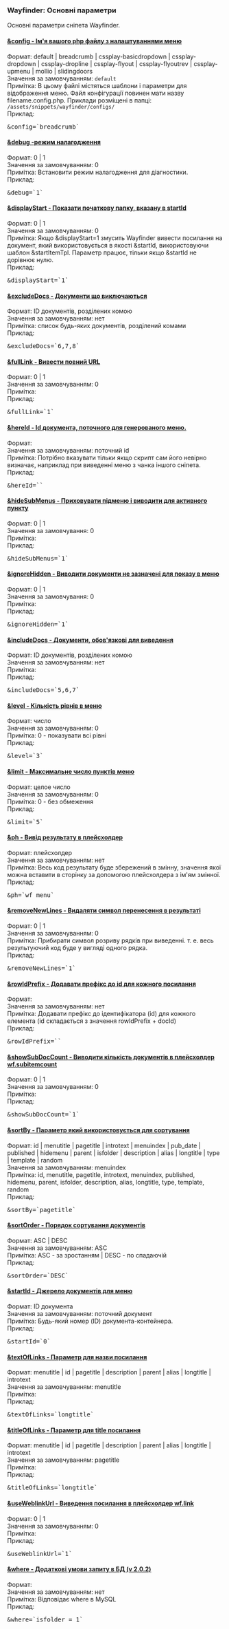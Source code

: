 
<meta http-equiv="Content-Type" content="text/html; charset=utf-8">
<h3>Wayfinder: Основні параметри </h3> 
Основні параметри сніпета Wayfinder.	
<br>
<div class="panel-group">
<div class="panel panel-default">
<div class="panel-heading">
<h4 class="panel-title"><a class="accordion-toggle" data-toggle="collapse" data-parent="#accordion" href="#collapse170"><span class="text-bold">&amp;config</span> - Ім'я вашого php файлу з налаштуваннями меню</a></h4>
</div>
<div id="collapse170" class="panel-collapse collapse">
<div class="panel-body">
<span class="text-bold">Формат:</span> default | breadcrumb | cssplay-basicdropdown | cssplay-dropdown | cssplay-dropline | cssplay-flyout | cssplay-flyoutrev | cssplay-upmenu | mollio | slidingdoors<br>
<span class="text-bold">Значення за замовчуванням:</span> <code>default</code><br>
<span class="text-bold">Примітка:</span> В цьому файлі містяться шаблони і параметри для відображення меню. Файл конфігурації повинен мати назву filename.config.php. Приклади розміщені в папці: <code>/assets/snippets/wayfinder/configs/</code><br>
<span class="text-bold">Приклад:</span>
<pre class="brush: html;">&amp;config=`breadcrumb`</pre>
</div>
</div>
</div>

<div class="panel panel-default">
<div class="panel-heading">
<h4 class="panel-title"><a class="accordion-toggle" data-toggle="collapse" data-parent="#accordion" href="#collapse174"><span class="text-bold">&amp;debug</span> -режим налагодження</a></h4>
</div>
<div id="collapse174" class="panel-collapse collapse">
<div class="panel-body">
<span class="text-bold">Формат:</span> 0 | 1<br>
<span class="text-bold">Значення за замовчуванням:</span> 0<br>
<span class="text-bold">Примітка:</span> Встановити режим налагодження для діагностики.<br>
<span class="text-bold">Приклад:</span>
<pre class="brush: html;">&amp;debug=`1`</pre>
</div>
</div>
</div>

<div class="panel panel-default">
<div class="panel-heading">
<h4 class="panel-title"><a class="accordion-toggle" data-toggle="collapse" data-parent="#accordion" href="#collapse178"><span class="text-bold">&amp;displayStart</span> - Показати початкову папку, вказану в startId</a></h4>
</div>
<div id="collapse178" class="panel-collapse collapse">
<div class="panel-body">
<span class="text-bold">Формат:</span> 0 | 1<br>
<span class="text-bold">Значення за замовчуванням:</span> 0<br>
<span class="text-bold">Примітка:</span> Якщо &amp;displayStart=1 змусить Wayfinder вивести посилання на документ, який використовується в якості &amp;startId, використовуючи шаблон &amp;startItemTpl. Параметр працює, тільки якщо &amp;startId не дорівнює нулю.<br>
<span class="text-bold">Приклад:</span>
<pre class="brush: html;">&amp;displayStart=`1`</pre>
</div>
</div>
</div>

<div class="panel panel-default">
<div class="panel-heading">
<h4 class="panel-title"><a class="accordion-toggle" data-toggle="collapse" data-parent="#accordion" href="#collapse132"><span class="text-bold">&amp;excludeDocs</span> - Документи що виключаються</a></h4>
</div>
<div id="collapse132" class="panel-collapse collapse">
<div class="panel-body">
<span class="text-bold">Формат:</span> ID документів, розділених комою<br>
<span class="text-bold">Значення за замовчуванням:</span> нет<br>
<span class="text-bold">Примітка:</span> список будь-яких документів, розділений комами<br>
<span class="text-bold">Приклад:</span>
<pre class="brush: html;">&amp;excludeDocs=`6,7,8`</pre>
</div>
</div>
</div>

<div class="panel panel-default">
<div class="panel-heading">
<h4 class="panel-title"><a class="accordion-toggle" data-toggle="collapse" data-parent="#accordion" href="#collapse133"><span class="text-bold">&amp;fullLink</span> - Вивести повний URL</a></h4>
</div>
<div id="collapse133" class="panel-collapse collapse">
<div class="panel-body">
<span class="text-bold">Формат:</span> 0 | 1<br>
<span class="text-bold">Значення за замовчуванням:</span> 0<br>
<span class="text-bold">Примітка:</span> <br>
<span class="text-bold">Приклад:</span>
<pre class="brush: html;">&amp;fullLink=`1`</pre>
</div>
</div>
</div>

<div class="panel panel-default">
<div class="panel-heading">
<h4 class="panel-title"><a class="accordion-toggle" data-toggle="collapse" data-parent="#accordion" href="#collapse958"><span class="text-bold">&amp;hereId</span> - Id документа, поточного для генерованого меню.</a></h4>
</div>
<div id="collapse958" class="panel-collapse collapse">
<div class="panel-body">
<span class="text-bold">Формат:</span> <br>
<span class="text-bold">Значення за замовчуванням:</span> поточний id<br>
<span class="text-bold">Примітка:</span> Потрібно вказувати тільки якщо скрипт сам його невірно визначає, наприклад при виведенні меню з чанка іншого сніпета.<br>
<span class="text-bold">Приклад:</span>
<pre class="brush: html;">&amp;hereId=``</pre>
</div>
</div>
</div>

<div class="panel panel-default">
<div class="panel-heading">
<h4 class="panel-title"><a class="accordion-toggle" data-toggle="collapse" data-parent="#accordion" href="#collapse158"><span class="text-bold">&amp;hideSubMenus</span> - Приховувати підменю і виводити для активного пункту</a></h4>
</div>
<div id="collapse158" class="panel-collapse collapse">
<div class="panel-body">
<span class="text-bold">Формат:</span> 0 | 1<br>
<span class="text-bold">Значення за замовчування:</span> 0<br>
<span class="text-bold">Примітка:</span> <br>
<span class="text-bold">Приклад:</span>
<pre class="brush: html;">&amp;hideSubMenus=`1`</pre>
</div>
</div>
</div>

<div class="panel panel-default">
<div class="panel-heading">
<h4 class="panel-title"><a class="accordion-toggle" data-toggle="collapse" data-parent="#accordion" href="#collapse164"><span class="text-bold">&amp;ignoreHidden</span> - Виводити документи не зазначені для показу в меню</a></h4>
</div>
<div id="collapse164" class="panel-collapse collapse">
<div class="panel-body">
<span class="text-bold">Формат:</span> 0 | 1<br>
<span class="text-bold">Значення за замовчування:</span> 0<br>
<span class="text-bold">Примітка:</span> <br>
<span class="text-bold">Приклад:</span>
<pre class="brush: html;">&amp;ignoreHidden=`1`</pre>
</div>
</div>
</div>

<div class="panel panel-default">
<div class="panel-heading">
<h4 class="panel-title"><a class="accordion-toggle" data-toggle="collapse" data-parent="#accordion" href="#collapse168"><span class="text-bold">&amp;includeDocs</span> - Документи, обов'язкові для виведення</a></h4>
</div>
<div id="collapse168" class="panel-collapse collapse">
<div class="panel-body">
<span class="text-bold">Формат:</span> ID документів, розділених комою<br>
<span class="text-bold">Значення за замовчуванням:</span> нет<br>
<span class="text-bold">Примітка:</span> <br>
<span class="text-bold">Приклад:</span>
<pre class="brush: html;">&amp;includeDocs=`5,6,7`</pre>
</div>
</div>
</div>

<div class="panel panel-default">
<div class="panel-heading">
<h4 class="panel-title"><a class="accordion-toggle" data-toggle="collapse" data-parent="#accordion" href="#collapse171"><span class="text-bold">&amp;level</span> - Кількість рівнів в меню</a></h4>
</div>
<div id="collapse171" class="panel-collapse collapse">
<div class="panel-body">
<span class="text-bold">Формат:</span> число<br>
<span class="text-bold">Значення за замовчуванням:</span> 0<br>
<span class="text-bold">Примітка:</span> 0 - показувати всі рівні<br>
<span class="text-bold">Приклад:</span>
<pre class="brush: html;">&amp;level=`3`</pre>
</div>
</div>
</div>

<div class="panel panel-default">
<div class="panel-heading">
<h4 class="panel-title"><a class="accordion-toggle" data-toggle="collapse" data-parent="#accordion" href="#collapse176"><span class="text-bold">&amp;limit</span> - Максимальне число пунктів меню</a></h4>
</div>
<div id="collapse176" class="panel-collapse collapse">
<div class="panel-body">
<span class="text-bold">Формат:</span> целое число<br>
<span class="text-bold">Значення за замовчуванням:</span> 0<br>
<span class="text-bold">Примітка:</span> 0 - без обмеження<br>
<span class="text-bold">Приклад:</span>
<pre class="brush: html;">&amp;limit=`5`</pre>
</div>
</div>
</div>

<div class="panel panel-default">
<div class="panel-heading">
<h4 class="panel-title"><a class="accordion-toggle" data-toggle="collapse" data-parent="#accordion" href="#collapse162"><span class="text-bold">&amp;ph</span> - Вивід результату в плейсхолдер</a></h4>
</div>
<div id="collapse162" class="panel-collapse collapse">
<div class="panel-body">
<span class="text-bold">Формат:</span> плейсхолдер<br>
<span class="text-bold">Значення за замовчуванням:</span> нет<br>
<span class="text-bold">Примітка:</span> Весь код результату буде збережений в змінну, значення якої можна вставити в сторінку за допомогою плейсхолдера з ім'ям змінної.<br>
<span class="text-bold">Приклад:</span>
<pre class="brush: html;">&amp;ph=`wf_menu`</pre>
</div>
</div>
</div>

<div class="panel panel-default">
<div class="panel-heading">
<h4 class="panel-title"><a class="accordion-toggle" data-toggle="collapse" data-parent="#accordion" href="#collapse134"><span class="text-bold">&amp;removeNewLines</span> - Видаляти символ перенесення в результаті</a></h4>
</div>
<div id="collapse134" class="panel-collapse collapse">
<div class="panel-body">
<span class="text-bold">Формат:</span> 0 | 1<br>
<span class="text-bold">Значення за замовчуванням:</span> 0<br>
<span class="text-bold">Примітка:</span> Прибирати символ розриву рядків при виведенні. т. е. весь результуючий код буде у вигляді одного рядка.<br>
<span class="text-bold">Приклад:</span>
<pre class="brush: html;">&amp;removeNewLines=`1`</pre>
</div>
</div>
</div>

<div class="panel panel-default">
<div class="panel-heading">
<h4 class="panel-title"><a class="accordion-toggle" data-toggle="collapse" data-parent="#accordion" href="#collapse173"><span class="text-bold">&amp;rowIdPrefix</span> - Додавати префікс до id для кожного посилання</a></h4>
</div>
<div id="collapse173" class="panel-collapse collapse">
<div class="panel-body">
<span class="text-bold">Формат:</span> <br>
<span class="text-bold">Значення за замовчуванням:</span> нет<br>
<span class="text-bold">Примітка:</span> Додавати префікс до ідентифікатора (id) для кожного елемента (id складається з значення rowIdPrefix + docId)<br>
<span class="text-bold">Приклад:</span>
<pre class="brush: html;">&amp;rowIdPrefix=``</pre>
</div>
</div>
</div>

<div class="panel panel-default">
<div class="panel-heading">
<h4 class="panel-title"><a class="accordion-toggle" data-toggle="collapse" data-parent="#accordion" href="#collapse175"><span class="text-bold">&amp;showSubDocCount</span> - Виводити кількість документів в плейсхолдер wf.subitemcount</a></h4>
</div>
<div id="collapse175" class="panel-collapse collapse">
<div class="panel-body">
<span class="text-bold">Формат:</span> 0 | 1<br>
<span class="text-bold">Значення за замовчуванням:</span> 0<br>
<span class="text-bold">Примітка:</span> <br>
<span class="text-bold">Приклад:</span>
<pre class="brush: html;">&amp;showSubDocCount=`1`</pre>
</div>
</div>
</div>

<div class="panel panel-default">
<div class="panel-heading">
<h4 class="panel-title"><a class="accordion-toggle" data-toggle="collapse" data-parent="#accordion" href="#collapse177"><span class="text-bold">&amp;sortBy</span> - Параметр який використовується для сортування</a></h4>
</div>
<div id="collapse177" class="panel-collapse collapse">
<div class="panel-body">
<span class="text-bold">Формат:</span> id | menutitle | pagetitle | introtext | menuindex | pub_date | published | hidemenu | parent | isfolder | description | alias | longtitle | type | template | random<br>
<span class="text-bold">Значення за замовчуванням:</span> menuindex<br>
<span class="text-bold">Примітка:</span> id, menutitle, pagetitle, introtext, menuindex, published, hidemenu, parent, isfolder, description, alias, longtitle, type, template, random<br>
<span class="text-bold">Приклад:</span>
<pre class="brush: html;">&amp;sortBy=`pagetitle`</pre>
</div>
</div>
</div>

<div class="panel panel-default">
<div class="panel-heading">
<h4 class="panel-title"><a class="accordion-toggle" data-toggle="collapse" data-parent="#accordion" href="#collapse163"><span class="text-bold">&amp;sortOrder</span> - Порядок сортування документів</a></h4>
</div>
<div id="collapse163" class="panel-collapse collapse">
<div class="panel-body">
<span class="text-bold">Формат:</span> ASC | DESC<br>
<span class="text-bold">Значення за замовчуванням:</span> ASC<br>
<span class="text-bold">Примітка:</span> ASC - за зростанням | DESC - по спадаючій<br>
<span class="text-bold">Приклад:</span>
<pre class="brush: html;">&amp;sortOrder=`DESC`</pre>
</div>
</div>
</div>

<div class="panel panel-default">
<div class="panel-heading">
<h4 class="panel-title"><a class="accordion-toggle" data-toggle="collapse" data-parent="#accordion" href="#collapse166"><span class="text-bold">&amp;startId</span> - Джерело документів для меню</a></h4>
</div>
<div id="collapse166" class="panel-collapse collapse">
<div class="panel-body">
<span class="text-bold">Формат:</span> ID документа<br>
<span class="text-bold">Значення за замовчуванням:</span> поточний документ<br>
<span class="text-bold">Примітка:</span> Будь-який номер (ID) документа-контейнера.<br>
<span class="text-bold">Приклад:</span>
<pre class="brush: html;">&amp;startId=`0`</pre>
</div>
</div>
</div>

<div class="panel panel-default">
<div class="panel-heading">
<h4 class="panel-title"><a class="accordion-toggle" data-toggle="collapse" data-parent="#accordion" href="#collapse172"><span class="text-bold">&amp;textOfLinks</span> - Параметр для назви посилання</a></h4>
</div>
<div id="collapse172" class="panel-collapse collapse">
<div class="panel-body">
<span class="text-bold">Формат:</span> menutitle | id | pagetitle | description | parent | alias | longtitle | introtext<br>
<span class="text-bold">Значення за замовчуванням:</span> menutitle<br>
<span class="text-bold">Примітка:</span> <br>
<span class="text-bold">Приклад:</span>
<pre class="brush: html;">&amp;textOfLinks=`longtitle`</pre>
</div>
</div>
</div>

<div class="panel panel-default">
<div class="panel-heading">
<h4 class="panel-title"><a class="accordion-toggle" data-toggle="collapse" data-parent="#accordion" href="#collapse160"><span class="text-bold">&amp;titleOfLinks</span> - Параметр для title посилання</a></h4>
</div>
<div id="collapse160" class="panel-collapse collapse">
<div class="panel-body">
<span class="text-bold">Формат:</span> menutitle | id | pagetitle | description | parent | alias | longtitle | introtext<br>
<span class="text-bold">Значення за замовчуванням:</span> pagetitle<br>
<span class="text-bold">Примітка:</span> <br>
<span class="text-bold">Приклад:</span>
<pre class="brush: html;">&amp;titleOfLinks=`longtitle`</pre>
</div>
</div>
</div>

<div class="panel panel-default">
<div class="panel-heading">
<h4 class="panel-title"><a class="accordion-toggle" data-toggle="collapse" data-parent="#accordion" href="#collapse161"><span class="text-bold">&amp;useWeblinkUrl</span> - Виведення посилання в плейсхолдер wf.link</a></h4>
</div>
<div id="collapse161" class="panel-collapse collapse">
<div class="panel-body">
<span class="text-bold">Формат:</span> 0 | 1<br>
<span class="text-bold">Значення за замовчуванням:</span> 0<br>
<span class="text-bold">Примітка:</span> <br>
<span class="text-bold">Приклад:</span>
<pre class="brush: html;">&amp;useWeblinkUrl=`1`</pre>
</div>
</div>
</div>

<div class="panel panel-default">
<div class="panel-heading">
<h4 class="panel-title"><a class="accordion-toggle" data-toggle="collapse" data-parent="#accordion" href="#collapse855"><span class="text-bold">&amp;where</span> - Додаткові умови запиту в БД (v 2.0.2)</a></h4>
</div>
<div id="collapse855" class="panel-collapse collapse">
<div class="panel-body">
<span class="text-bold">Формат:</span> <br>
<span class="text-bold">Значення за замовчуванням:</span> нет<br>
<span class="text-bold">Примітка:</span> Відповідає where в MySQL <br>
<span class="text-bold">Приклад:</span>
<pre class="brush: html;">&amp;where=`isfolder = 1`</pre>
</div>
</div>
</div>
</div>
